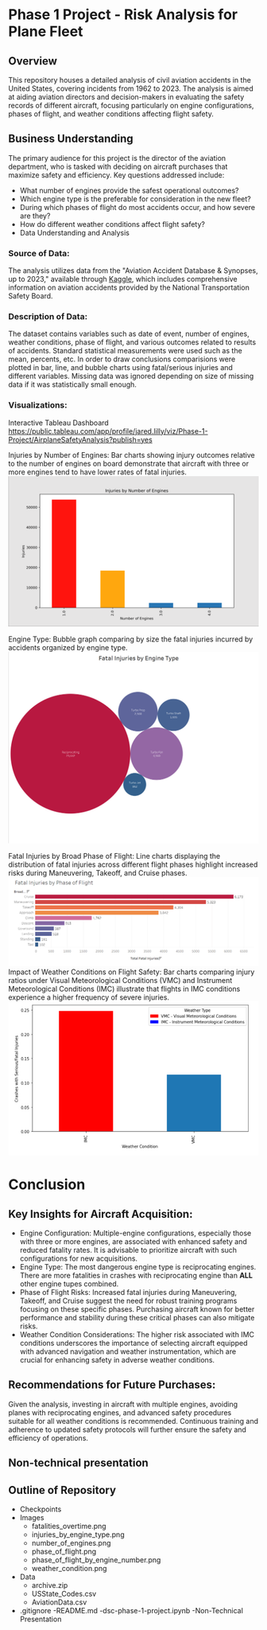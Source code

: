 # Phase 1 Project - Risk Analysis for Plane Fleet
## Overview
This repository houses a detailed analysis of civil aviation accidents in the United States, covering incidents from 1962 to 2023. The analysis is aimed at aiding aviation directors and decision-makers in evaluating the safety records of different aircraft, focusing particularly on engine configurations, phases of flight, and weather conditions affecting flight safety.

## Business Understanding
The primary audience for this project is the director of the aviation department, who is tasked with deciding on aircraft purchases that maximize safety and efficiency. Key questions addressed include:

- What number of engines provide the safest operational outcomes?
- Which engine type is the preferable for consideration in the new fleet?
- During which phases of flight do most accidents occur, and how severe are they?
- How do different weather conditions affect flight safety?
- Data Understanding and Analysis

### Source of Data: 
The analysis utilizes data from the "Aviation Accident Database & Synopses, up to 2023," available through [Kaggle](https://www.kaggle.com/datasets/khsamaha/aviation-accident-database-synopses), which includes comprehensive information on aviation accidents provided by the National Transportation Safety Board.

### Description of Data: 
The dataset contains variables such as date of event, number of engines, weather conditions, phase of flight, and various outcomes related to results of accidents. Standard statistical measurements were used such as the mean, percents, etc. In order to draw conclusions comparisions were plotted in bar, line, and bubble charts using fatal/serious injuries and different variables. Missing data was ignored depending on size of missing data if it was statistically small enough.

### Visualizations:
Interactive Tableau Dashboard
https://public.tableau.com/app/profile/jared.lilly/viz/Phase-1-Project/AirplaneSafetyAnalysis?publish=yes

Injuries by Number of Engines: Bar charts showing injury outcomes relative to the number of engines on board demonstrate that aircraft with three or more engines tend to have lower rates of fatal injuries.
![engine type](images/number_of_engines.png)

Engine Type: Bubble graph comparing by size the fatal injuries incurred by accidents organized by engine type. 
![engine type](images/injuries_by_engine_type.png)

Fatal Injuries by Broad Phase of Flight: Line charts displaying the distribution of fatal injuries across different flight phases highlight increased risks during Maneuvering, Takeoff, and Cruise phases.
![phase_of_flight](images/phase_of_flight.png)
Impact of Weather Conditions on Flight Safety: Bar charts comparing injury ratios under Visual Meteorological Conditions (VMC) and Instrument Meteorological Conditions (IMC) illustrate that flights in IMC conditions experience a higher frequency of severe injuries.
![weather condition](images/weather_condition.png)

# Conclusion
## Key Insights for Aircraft Acquisition:

 * Engine Configuration: Multiple-engine configurations, especially those with three or more engines, are associated with enhanced safety and reduced fatality rates. It is advisable to prioritize aircraft with such configurations for new acquisitions.
 * Engine Type: The most dangerous engine type is reciprocating engines. There are more fatalities in crashes with reciprocating engine than **ALL** other engine tupes combined. 
 * Phase of Flight Risks: Increased fatal injuries during Maneuvering, Takeoff, and Cruise suggest the need for robust training programs focusing on these specific phases. Purchasing aircraft known for better performance and stability during these critical phases can also mitigate risks.
 * Weather Condition Considerations: The higher risk associated with IMC conditions underscores the importance of selecting aircraft equipped with advanced navigation and weather instrumentation, which are crucial for enhancing safety in adverse weather conditions.

## Recommendations for Future Purchases:

Given the analysis, investing in aircraft with multiple engines, avoiding planes with reciprocating engines, and advanced safety procedures suitable for all weather conditions is recommended. Continuous training and adherence to updated safety protocols will further ensure the safety and efficiency of operations.

## Non-technical presentation  

## Outline of Repository
- Checkpoints
- Images
    - fatalities_overtime.png
    - injuries_by_engine_type.png
    - number_of_engines.png
    - phase_of_flight.png
    - phase_of_flight_by_engine_number.png
    - weather_condition.png
- Data
    - archive.zip
    - USState_Codes.csv
    - AviationData.csv
- .gitignore
-README.md
-dsc-phase-1-project.ipynb
-Non-Technical Presentation

